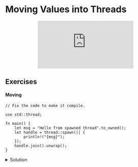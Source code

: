 # Moving Values into Threads

<div style="display: flex; justify-content: center;">
    <iframe class="youtube-video" src="https://www.youtube.com/embed/06WcsNPUNC8?si=m-6VuA6t_i11N2JC&amp;start=476" title="YouTube video player" frameborder="0" allow="accelerometer; autoplay; clipboard-write; encrypted-media; gyroscope; picture-in-picture; web-share" allowfullscreen></iframe>
</div>

## Exercises

#### Moving

```rust,editable,compile_fail
// Fix the code to make it compile.

use std::thread;

fn main() {
    let msg = "Hello from spawned thread".to_owned();
    let handle = thread::spawn(|| {
        println!("{msg}");
    });
    handle.join().unwrap();
}
```

<details>
  <summary>Solution</summary>
  
  ```rust
use std::thread;

fn main() {
    let msg = "Hello from spawned thread".to_owned();
    let handle = thread::spawn(move || {
        println!("{msg}");
    });
    handle.join().unwrap();
}
  ```
</details>
